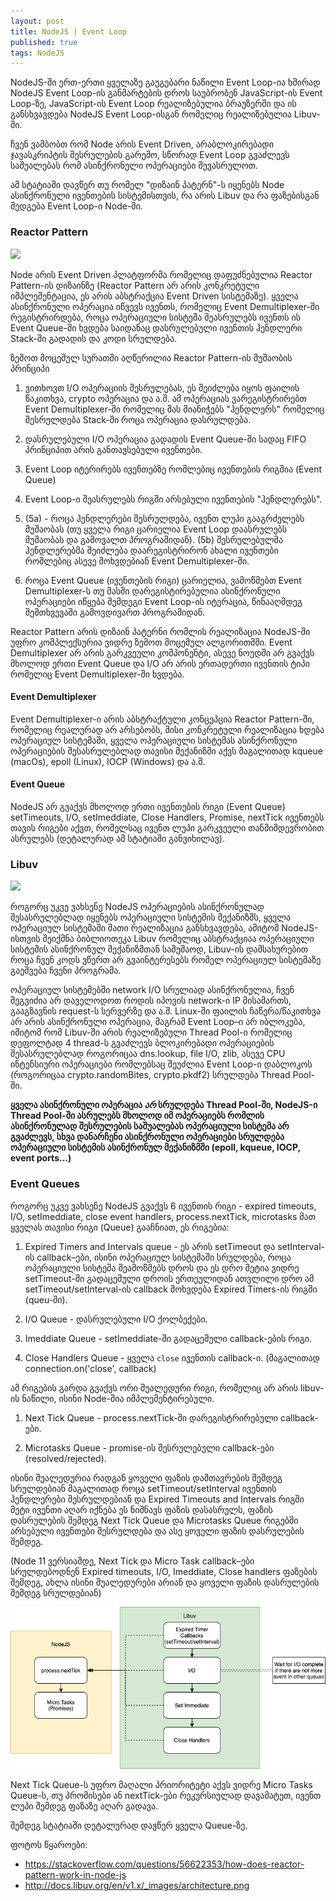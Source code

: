 ```yaml
---
layout: post
title: NodeJS | Event Loop
published: true
tags: NodeJS
---
```


NodeJS-ში ერთ-ერთი ყველაზე გაუგებარი ნაწილი Event Loop-ია ხშირად NodeJS Event Loop-ის განმარტების დროს საუბრობენ JavaScript-ის Event Loop-ზე, JavaScript-ის Event Loop რეალიზებულია ბრაუზერში და ის განსხვავდება NodeJS Event Loop-ისგან რომელიც რეალიზებულია Libuv-ში.

ჩვენ ვამბობთ რომ Node არის Event Driven, არაბლოკირებადი ჯავასკრიპტის შესრულების გარემო, სწორად Event Loop გვაძლევს საშუალებას რომ ასინქრონული ოპერაციები შევასრულოთ.

ამ სტატიაში დავწერ თუ რომელ "დიზაინ პატერნ"-ს იყენებს Node ასინქრონული ივენთების სისტემისთვის, რა არის Libuv და რა ფაზებისგან შედგება Event Loop-ი Node-ში.

### Reactor Pattern

![](https://i.stack.imgur.com/GtSae.jpg)

Node არის Event Driven პლატფორმა რომელიც დაფუძნებულია Reactor Pattern-ის დიზაინზე (Reactor Pattern არ არის კონკრეტული იმპლემენტაცია, ეს არის აბსტრაქცია Event Driven სისტემაზე).
ყველა ასინქრონული ოპერაცია იწვევს ივენთს, რომელიც Event Demultiplexer-ში რეგისტრირდება, როცა ოპერაციული სისტემა შეასრულებს ივენთს ის Event Queue-ში ხვდება საიდანაც დასრულებული ივენთის ჰენდლერი Stack-ში გადადის და კოდი სრულდება.

ზემოთ მოცემულ სურათში აღწერილია Reactor Pattern-ის მუშაობის პრინციპი

1. ვითხოვთ I/O ოპერაციის შესრულებას, ეს შეიძლება იყოს ფაილის წაკითხვა, crypto ოპერაცია და ა.შ. ამ ოპერაციას ვარეგისტრირებთ Event Demultiplexer-ში რომელიც მას მიანიჭებს "ჰენდლერს" რომელიც შესრულდება Stack-ში როცა ოპერაცია დასრულდება. 

2. დასრულებული I/O ოპერაცია გადადის Event Queue-ში სადაც FIFO პრინციპით არის განთავსებული ივენთები.

3. Event Loop იტერირებს ივენთებზე რომლებიც ივენთების რიგშია (Event Queue)

4. Event Loop-ი შეასრულებს რიგში არსებული ივენთების "ჰენდლერებს".

5. (5a) - როცა ჰენდლერები შესრულდება, ივენთ ლუპი გააგრძელებს მუშაობას (თუ ყველა რიგი ცარიელია Event Loop დაასრულებს მუშაობას და გამოვალთ პროგრამიდან). (5b) შესრულებულმა ჰენდლერებმა შეიძლება დაარეგისტრირონ ახალი ივენთები რომლებიც ასევე მოხვდებიან Event Demultiplexer-ში.

6. როცა Event Queue (ივენთების რიგი) ცარიელია, ვამოწმებთ Event Demultiplexer-ს თუ მასში დარეგისტირებულია ასინქრონული ოპერაციები იწყება შემდეგი Event Loop-ის იტერაცია, წინააღმდეგ შემთხვევაში გამოვდივართ პროგრამიდან.

Reactor Pattern არის დიზაინ პატერნი რომლის რეალიზაცია NodeJS-ში უფრო კომპლექსურია ვიდრე ზემოთ მოცემულ ალგორითმში. Event Demultiplexer არ არის გარკვეული კომპონენტი, ასევე ნოუდში არ გვაქვს მხოლოდ ერთი Event Queue და I/O არ არის ერთადერთი ივენთის ტიპი რომელიც Event Demultiplexer-ში ხვდება.

#### Event Demultiplexer
Event Demultiplexer-ი არის აბსტრაქტული კონცეპცია Reactor Pattern-ში, რომელიც რეალურად არ არსებობს, მისი კონკრეტული რეალიზაცია ხდება ოპერაციულ სისტემაში, ყველა ოპერაციული სისტემას ასინქრონული ოპერაციების შესასრულებლად თავისი მექანიზმი აქვს მაგალითად kqueue (macOs), epoll (Linux), IOCP (Windows) და ა.შ.

#### Event Queue 
NodeJS არ გვაქვს მხოლოდ ერთი ივენთების რიგი (Event Queue) setTimeouts, I/O, setImeddiate, Close Handlers, Promise, nextTick ივენთებს თავის რიგები აქვთ, რომელსაც ივენთ ლუპი გარკვეული თანმიმდევრობით ასრულებს (დეტალურად ამ სტატიაში განვიხილავ).


### Libuv
![](http://docs.libuv.org/en/v1.x/_images/architecture.png)

როგორც უკვე ვახსენე NodeJS ოპერაციების ასინქრონულად შესასრულებლად იყენებს ოპერაციული სისტემის მექანიზმს, ყველა ოპერაციულ სისტემაში მათი რეალიზაცია განსხვავდება, ამიტომ NodeJS-ისთვის შეიქმნა ბიბლიოთეკა Libuv რომელიც აბსტრაქციაა ოპერაციული სისტემის ასინქრონულ მექანიზმთან სამუშაოდ, Libuv-ის დამსახურებით როცა ჩვენ კოდს ვწერთ არ გვაინტერესებს რომელ ოპერაციულ სისტემაზე გაეშვება ჩვენი პროგრამა. 

ოპერაციულ სისტემებში network I/O სრულიად ასინქრონულია, ჩვენ შეგვიძია არ დაველოდოთ როდის იპოვის network-ი IP მისამართს, გააგზავნის request-ს სერვერზე და ა.შ. Linux-ში ფაილის ჩაწერა/წაკითხვა არ არის ასინქრონული ოპერაცია, მაგრამ Event Loop–ი არ იბლოკება, იმიტომ რომ Libuv-ში არის რეალიზებული Thread Pool-ი რომელიც დეფოლტად 4 thread-ს გვაძლევს ბლოკირებადი ოპერაციების შესასრულებლად როგორიცაა dns.lookup, file I/O, zlib, ასევე CPU ინტენსიური ოპერაციები რომლებსაც შეუძლია Event Loop-ი დაბლოკოს (როგორიცაა crypto.randomBites, crypto.pkdf2) სრულდება Thread Pool-ში.

**ყველა ასინქრონული ოპერაცია *არ* სრულდება Thread Pool-ში, NodeJS-ი Thread Pool-ში ასრულებს მხოლოდ იმ ოპერაციებს რომლის ასინქრონულად შესრულების საშუალებას ოპერაციული სისტემა არ გვაძლევს, სხვა დანარჩენი ასინქრონული ოპერაციები სრულდება ოპერაციული სისტემის ასინქრონულ მექანიზმში (epoll, kqueue, IOCP, event ports...)**

### Event Queues

როგორც უკვე ვახსენე NodeJS გვაქვს 6 ივენთის რიგი -
expired timeouts, I/O, setImeddiate, close event handlers, process.nextTick, microtasks მათ ყველას თავისი რიგი (Queue) გააჩნიათ, ეს რიგებია:

1. Expired Timers and Intervals queue - ეს არის setTimeout და setInterval-ის callback–ები, ისინი ოპერაციულ სისტემაში სრულდება, როცა ოპერაციული სისტემა შეამოწმებს დროს და ეს დრო მეტია ვიდრე setTimeout-ში გადაცემული დროის ერთეულიდან ათვლილი დრო ამ setTimeout/setInterval-ის callback მოხვდება Expired Timers-ის რიგში (queu-ში).

2. I/O Queue - დასრულებული I/O ქოლბექები. 

3. Imeddiate Queue - setImeddiate-ში გადაცემული callback-ების რიგი.

4. Close Handlers Queue - ყველა `close` ივენთის callback-ი. (მაგალითად connection.on('close', callback)

ამ რიგების გარდა გვაქვს ორი შუალედური რიგი, რომელიც არ არის libuv-ის ნაწილი, ისინი Node-შია იმპლემენტირებული. 

1. Next Tick Queue - process.nextTick-ში დარეგისტრირებული callback-ები.

2. Microtasks Queue - promise-ის შესრულებული callback-ები (resolved/rejected).

ისინი შუალედურია რადგან ყოველი ფაზის დამთავრების შემდეგ სრულდებიან მაგალითად როცა setTimeout/setInterval ივენთის ჰენდლერები შესრულდებიან და Expired Timeouts and Intervals რიგში მეტი ივენთი აღარ იქნება ეს ნიშნავს ფაზის დასასრულს, ფაზის დასრულების შემდეგ Next Tick Queue და Microtasks Queue რიგებში არსებული ივენთები შესრულდება და ასე ყოველი ფაზის დასრულების შემდეგ.

(Node 11 ვერსიამდე, Next Tick და Micro Task callback–ები სრულდებოდნენ Expired timeouts, I/O, Imeddiate, Close handlers ფაზების შემდეგ, ახლა ისინი შუალედურები არიან და ყოველი ფაზის დასრულების შემდეგ სრულდებიან)

![](https://raw.githubusercontent.com/nikolozz/blog/master/images/Untitled.drawio.png)

Next Tick Queue-ს უფრო მაღალი პრიორიტეტი აქვს ვიდრე Micro Tasks Queue-ს, თუ პრომისები ან nextTick-ები რეკურსიულად დავამატეთ, ივენთ ლუპი შემდეგ ფაზაზე აღარ გადავა.

შემდეგ სტატიაში დეტალურად დავწერ ყველა Queue-ზე.

ფოტოს წყაროები:
- https://stackoverflow.com/questions/56622353/how-does-reactor-pattern-work-in-node-js
- http://docs.libuv.org/en/v1.x/_images/architecture.png